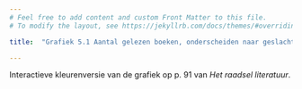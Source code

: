 ```yaml
---
# Feel free to add content and custom Front Matter to this file.
# To modify the layout, see https://jekyllrb.com/docs/themes/#overriding-theme-defaults

title:  "Grafiek 5.1 Aantal gelezen boeken, onderscheiden naar geslacht auteur en geslacht lezer"

---
```

Interactieve kleurenversie van de grafiek op p. 91 van *Het raadsel literatuur*.

<script src="https://d3js.org/d3.v6.min.js" defer></script>
<script src="https://d3js.org/d3-scale.v3.min.js" defer></script>
<script src="js/companion_utils_locale-nl.js" defer></script>
<script src="js/companion_utils_colors.js" defer></script>
<script src="js/companion_utils_svg2png.js" defer></script>

<script src="js/companion_chart_5-1_men-read-men.js" defer></script>


<div class="chart_float" id="chart_5-1_men-read-men"></div>

<!-- **Hoe zijn de metingen te repliceren?**
VOORBEELDQUERY HIER! -->

